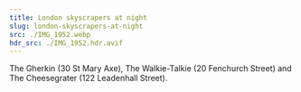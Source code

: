 ```yaml
---
title: London skyscrapers at night
slug: london-skyscrapers-at-night
src: ./IMG_1952.webp
hdr_src: ./IMG_1952.hdr.avif
---
```


The Gherkin (30 St Mary Axe), The Walkie-Talkie (20 Fenchurch Street) and The
Cheesegrater (122 Leadenhall Street).
